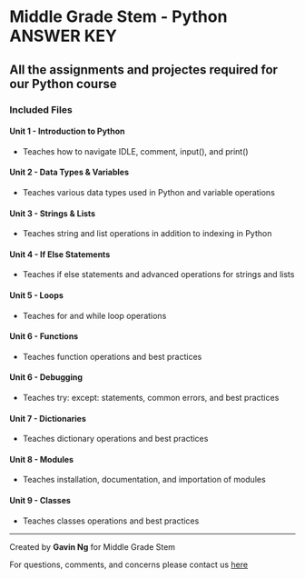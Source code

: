 # Middle Grade Stem - Python ANSWER KEY

## All the assignments and projectes required for our Python course

### Included Files

#### Unit 1 - **Introduction to Python**

- Teaches how to navigate IDLE, comment, input(), and print()

#### Unit 2 - **Data Types & Variables**

- Teaches various data types used in Python and variable operations

#### Unit 3 - **Strings & Lists**

- Teaches string and list operations in addition to indexing in Python

#### Unit 4 - **If Else Statements**

- Teaches if else statements and advanced operations for strings and lists

#### Unit 5 - **Loops**

- Teaches for and while loop operations
  
#### Unit 6 - **Functions**

- Teaches function operations and best practices
  
#### Unit 6 - **Debugging**

- Teaches try: except: statements, common errors, and best practices

#### Unit 7 - **Dictionaries**

- Teaches dictionary operations and best practices

#### Unit 8 - **Modules**

- Teaches installation, documentation, and importation of modules

#### Unit 9 - **Classes**

- Teaches classes operations and best practices

***
Created by **Gavin Ng** for Middle Grade Stem

For questions, comments, and concerns please contact us [here](<middlegradestem@gmail.com>)
